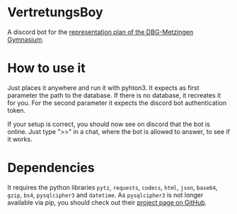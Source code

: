 # VertretungsBoy
A discord bot for the [representation plan of the DBG-Metzingen Gymnasium][link_school].

[link_school]: https://dbg-metzingen.de/vertretungsplan/zwei_tage.htm

# How to use it
Just places it anywhere and run it with pyhton3.
It expects as first parameter the path to the database. If there is no database, it recreates it for you. 
For the second parameter it expects the discord bot authentication token.

If your setup is correct, you should now see on discord that the bot is online. 
Just type ">>" in a chat, where the bot is allowed to answer, to see if it works.

# Dependencies
It requires the python libraries `pytz`, `requests`, `codecs`, `html`, `json`, `base64`, `gzip`, `bs4`, `pysqlcipher3` and `datetime`. As `pysqlcipher3` is not longer available via pip, you should check out their [project page on GitHub][link_pysqlcipher3_github].

[link_pysqlcipher3_github]: https://github.com/rigglemania/pysqlcipher3
